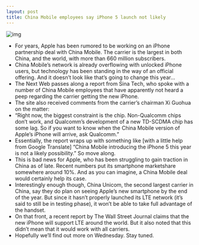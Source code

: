 ```yaml
---
layout: post
title: China Mobile employees say iPhone 5 launch not likely
---
```

![img](http://media.idownloadblog.com/wp-content/uploads/2012/03/china-mobile-e1330969893625.jpg)
* For years, Apple has been rumored to be working on an iPhone partnership deal with China Mobile. The carrier is the largest in both China, and the world, with more than 660 million subscribers.
* China Mobile’s network is already overflowing with unlocked iPhone users, but technology has been standing in the way of an official offering. And it doesn’t look like that’s going to change this year…
* The Next Web passes along a report from Sina Tech, who spoke with a number of China Mobile employees that have apparently not heard a peep regarding the carrier getting the new iPhone.
* The site also received comments from the carrier’s chairman Xi Guohua on the matter:
* “Right now, the biggest constraint is the chip. Non-Qualcomm chips don’t work, and Qualcomm’s development of a new TD-SCDMA chip has some lag. So if you want to know when the China Mobile version of Apple’s iPhone will arrive, ask Qualcomm.”
* Essentially, the report wraps up with something like [with a little help from Google Translate] “China Mobile introducing the iPhone 5 this year is not a likely possibility.” So move along.
* This is bad news for Apple, who has been struggling to gain traction in China as of late. Recent numbers put its smartphone marketshare somewhere around 10%. And as you can imagine, a China Mobile deal would certainly help its case.
* Interestingly enough though, China Unicom, the second largest carrier in China, say they do plan on seeing Apple’s new smartphone by the end of the year. But since it hasn’t properly launched its LTE network (it’s said to still be in testing phase), it won’t be able to take full advantage of the handset.
* On that front, a recent report by The Wall Street Journal claims that the new iPhone will support LTE around the world. But it also noted that this didn’t mean that it would work with all carriers.
* Hopefully we’ll find out more on Wednesday. Stay tuned.

